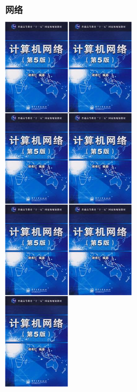 # 网络

<a href="http:\\www.baidu.com"> <img src="https://github.com/00000H/Test/blob/master/pics/s3296854.jpg"/> </a>
<a href="www.baidu.com"> <img src="https://github.com/00000H/Test/blob/master/pics/s3296854.jpg"/></a>
<a href="www.baidu.com"> <img src="https://github.com/00000H/Test/blob/master/pics/s3296854.jpg"/></a>
<a href="www.baidu.com"> <img src="https://github.com/00000H/Test/blob/master/pics/s3296854.jpg"/></a>
<a href="www.baidu.com"> <img src="https://github.com/00000H/Test/blob/master/pics/s3296854.jpg"/></a>
<a href="www.baidu.com"> <img src="https://github.com/00000H/Test/blob/master/pics/s3296854.jpg"/></a>
<a href="www.baidu.com"> <img src="https://github.com/00000H/Test/blob/master/pics/s3296854.jpg"/></a>
   
  
